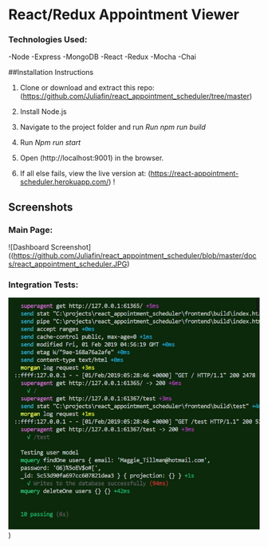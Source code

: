 # React/Redux Appointment Viewer

### Technologies Used:

-Node
-Express
-MongoDB
-React
-Redux 
-Mocha
-Chai



##Installation Instructions
1. Clone or download and extract this repo:(https://github.com/Juliafin/react_appointment_scheduler/tree/master)
2. Install Node.js

2. Navigate to the project folder and run *Run npm run build*

3. Run *Npm run start*

5. Open (http://localhost:9001) in the browser.

6. If all else fails, view the live version at: (https://react-appointment-scheduler.herokuapp.com/)
!


## Screenshots



### Main Page: 

![Dashboard Screenshot]((https://github.com/Juliafin/react_appointment_scheduler/blob/master/docs/react_appointment_scheduler.JPG)

### Integration Tests:

![Form Screenshot](https://github.com/Juliafin/react_appointment_scheduler/blob/master/docs/Integration%20tests.JPG))
